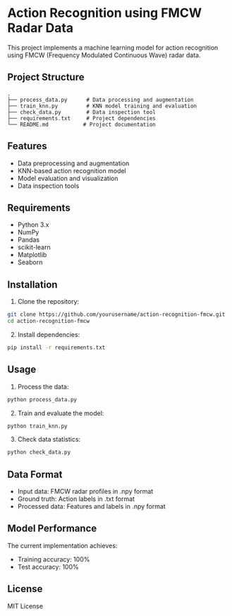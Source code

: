 # Action Recognition using FMCW Radar Data

This project implements a machine learning model for action recognition using FMCW (Frequency Modulated Continuous Wave) radar data.

## Project Structure

```
.
├── process_data.py      # Data processing and augmentation
├── train_knn.py         # KNN model training and evaluation
├── check_data.py        # Data inspection tool
├── requirements.txt     # Project dependencies
└── README.md           # Project documentation
```

## Features

- Data preprocessing and augmentation
- KNN-based action recognition model
- Model evaluation and visualization
- Data inspection tools

## Requirements

- Python 3.x
- NumPy
- Pandas
- scikit-learn
- Matplotlib
- Seaborn

## Installation

1. Clone the repository:
```bash
git clone https://github.com/yourusername/action-recognition-fmcw.git
cd action-recognition-fmcw
```

2. Install dependencies:
```bash
pip install -r requirements.txt
```

## Usage

1. Process the data:
```bash
python process_data.py
```

2. Train and evaluate the model:
```bash
python train_knn.py
```

3. Check data statistics:
```bash
python check_data.py
```

## Data Format

- Input data: FMCW radar profiles in .npy format
- Ground truth: Action labels in .txt format
- Processed data: Features and labels in .npy format

## Model Performance

The current implementation achieves:
- Training accuracy: 100%
- Test accuracy: 100%

## License

MIT License 